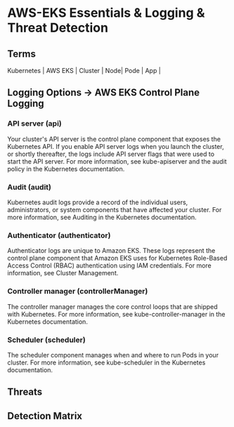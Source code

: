 # AWS-EKS Essentials & Logging & Threat Detection

## Terms

Kubernetes | 
AWS EKS |
Cluster |
Node| 
Pode |
App |



## Logging Options -> AWS EKS Control Plane Logging

### API server (api) 
Your cluster's API server is the control plane component that exposes the Kubernetes API. If you enable API server logs when you launch the cluster, or shortly thereafter, the logs include API server flags that were used to start the API server. For more information, see kube-apiserver and the audit policy in the Kubernetes documentation.

### Audit (audit) 
Kubernetes audit logs provide a record of the individual users, administrators, or system components that have affected your cluster. For more information, see Auditing
in the Kubernetes documentation.

### Authenticator (authenticator) 
Authenticator logs are unique to Amazon EKS. These logs represent the control plane component that Amazon EKS uses for Kubernetes Role-Based Access Control
(RBAC) authentication using IAM credentials. For more information, see Cluster Management.

### Controller manager (controllerManager) 
The controller manager manages the core control loops that are shipped with Kubernetes. For more information, see kube-controller-manager
in the Kubernetes documentation.

### Scheduler (scheduler) 
The scheduler component manages when and where to run Pods in your cluster. For more information, see kube-scheduler
in the Kubernetes documentation.


 

## Threats
## Detection Matrix
